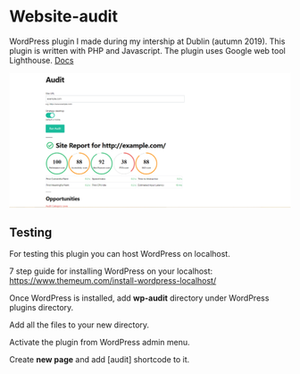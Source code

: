 # Website-audit
WordPress plugin I made during my intership at Dublin (autumn 2019). This plugin is written with PHP and Javascript. The plugin uses Google web tool Lighthouse. [Docs](https://developers.google.com/web/tools/lighthouse)

![alt text](https://github.com/RistomattiP/Website-audit/blob/master/wp%20plugin.PNG)

## Testing

For testing this plugin you can host WordPress on localhost.

7 step guide for installing WordPress on your localhost: https://www.themeum.com/install-wordpress-localhost/ 

Once WordPress is installed, add **wp-audit** directory under WordPress plugins directory.

Add all the files to your new directory.

Activate the plugin from WordPress admin menu.

Create **new page** and add [audit] shortcode to it.
